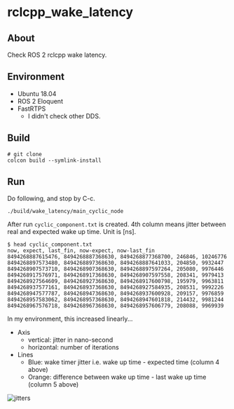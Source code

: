 rclcpp_wake_latency
====

## About
Check ROS 2 rclcpp wake latency.

## Environment
- Ubuntu 18.04
- ROS 2 Eloquent
- FastRTPS
  - I didn't check other DDS.

## Build

```
# git clone
colcon build --symlink-install
```

## Run
Do following, and stop by C-c.

```
./build/wake_latency/main_cyclic_node
```

After run `cyclic_component.txt` is created.
4th column means jitter between real and expected wake up time.
Unit is [ns].

```
$ head cyclic_component.txt
now, expect, last_fin, now-expect, now-last_fin
8494268887615476, 8494268887368630, 8494268877368700, 246846, 10246776
8494268897573480, 8494268897368630, 8494268887641033, 204850, 9932447
8494268907573710, 8494268907368630, 8494268897597264, 205080, 9976446
8494268917576971, 8494268917368630, 8494268907597558, 208341, 9979413
8494268927564609, 8494268927368630, 8494268917600798, 195979, 9963811
8494268937577161, 8494268937368630, 8494268927584935, 208531, 9992226
8494268947577787, 8494268947368630, 8494268937600928, 209157, 9976859
8494268957583062, 8494268957368630, 8494268947601818, 214432, 9981244
8494268967576718, 8494268967368630, 8494268957606779, 208088, 9969939
```

In my environment, this increased linearly...
- Axis
  - vertical: jitter in nano-second
  - horizontal: number of iterations
- Lines
  - Blue: wake timer jitter i.e. wake up time - expected time (column 4 above)
  - Orange: difference between wake up time - last wake up time (column 5 above)

![jitters](https://user-images.githubusercontent.com/60122040/76944087-c2ca8900-6943-11ea-98fe-8b56401afc9a.png)
